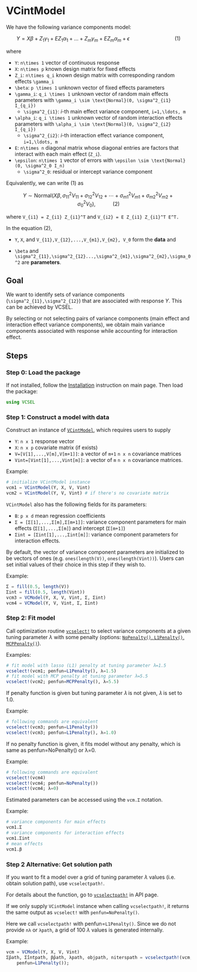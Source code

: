 # VCintModel

We have the following variance components model: 

```math
Y = X\beta + Z_1\gamma_1 + E Z_1 \alpha_1 +  \ldots + Z_m\gamma_m + E Z_m \alpha_m + \epsilon  \hspace{8em} (1)
```
where 

* ``Y``: ``n\times 1`` vector of continuous response  
* ``X``: ``n\times p`` known design matrix for fixed effects 
* ``Z_i``: ``n\times q_i`` known design matrix with corresponding random effects ``\gamma_i``
* ``\beta``: ``p \times 1`` unknown vector of fixed effects parameters 
* ``\gamma_i``: ``q_i \times 1`` unknown vector of random main effects parameters with ``\gamma_i \sim \text{Normal}(0, \sigma^2_{i1} I_{q_i})``
    * ``\sigma^2_{i1}``: $i$-th main effect variance component, ``i=1,\ldots, m``
* ``\alpha_i``: ``q_i \times 1`` unknown vector of random interaction effects parameters with ``\alpha_i \sim \text{Normal}(0, \sigma^2_{i2} I_{q_i})``
    - ``\sigma^2_{i2}``: $i$-th interaction effect variance component, ``i=1,\ldots, m``
* ``E``: ``n\times n`` diagonal matrix whose diagonal entries are factors that interact with each main effect (``Z_i``). 
* ``\epsilon``: ``n\times 1`` vector of errors with ``\epsilon \sim \text{Normal}(0, \sigma^2_0 I_n)``
    - ``\sigma^2_0``: residual or intercept variance component

Equivalently, we can write (1) as


```math
Y \sim \text{Normal}(X\beta, \sigma^2_{11} V_{11} +  \sigma^2_{12} V_{12}+ \cdots + \sigma^2_{m1} V_{m1} + \sigma^2_{m2} V_{m2} + \sigma^2_0 V_0),  \hspace{3em} (2)
```

where ``V_{i1} = Z_{i1} Z_{i1}^T`` and ``V_{i2} = E Z_{i1} Z_{i1}^T E^T.``



In the equation (2), 

* ``Y``, ``X``, and ``V_{11},V_{12},...,V_{m1},V_{m2}, V_0`` form the **data** and 

* ``\beta`` and ``\sigma^2_{11},\sigma^2_{12}...,\sigma^2_{m1},\sigma^2_{m2},\sigma_0^2`` are **parameters**. 



## Goal

We want to identify sets of variance components (``\sigma^2_{11},\sigma^2_{12}``) that are associated with response $Y$. This can be achieved by VCSEL.

By selecting or not selecting pairs of variance components (main effect and interaction effect variance components), we obtain main variance components associated with response while accounting for interaction effect. 

## Steps

### Step 0: Load the package

If not installed, follow the [Installation](@ref) instruction on main page. Then load the package:

```julia
using VCSEL
```

### Step 1: Construct a model with data 

Construct an instance of [`VCintModel`](@ref), which requires users to supply 

* `Y`: `n x 1` response vector 
* `X`: `n x p` covariate matrix (if exists)
* `V=[V[1],...,V[m],V[m+1]]`: a vector of `m+1` `n x n` covariance matrices  
* `Vint=[Vint[1],...,Vint[m]]`: a vector of `m` `n x n` covariance matrices.

Example: 

```julia 
# initialize VCintModel instance 
vcm1 = VCintModel(Y, X, V, Vint)
vcm2 = VCintModel(Y, V, Vint) # if there's no covariate matrix 
```

`VCintModel` also has the following fields for its parameters: 

* `B`: `p x d` mean regression coefficients 
* `Σ = [Σ[1],...,Σ[m],Σ[m+1]]`: variance component parameters for main effects (`Σ[1],...,Σ[m]`) and intercept (`Σ[m+1]`)
* `Σint = [Σint[1],...,Σint[m]]`: variance component parameters for interaction effects.

By default, the vector of variance component parameters are initialized to be vectors of ones (e.g. `ones(length(V))`, `ones(length(Vint))`). Users can set initial values of their choice in this step if they wish to. 

Example:

```julia
Σ = fill(0.5, length(V))
Σint = fill(0.5, length(Vint))
vcm3 = VCModel(Y, X, V, Vint, Σ, Σint)
vcm4 = VCModel(Y, V, Vint, Σ, Σint)
```

### Step 2: Fit model 

Call optimization routine [`vcselect!`](@ref) to select variance components at a given tuning parameter $\lambda$ with some penalty (options: [`NoPenalty()`, `L1Penalty()`, `MCPPenalty()`](https://github.com/JuliaML/PenaltyFunctions.jl#Element-Penalties)).


Examples:

```julia
# fit model with lasso (L1) penalty at tuning parameter λ=1.5
vcselect!(vcm1; penfun=L1Penalty(), λ=1.5)
# fit model with MCP penalty at tuning parameter λ=5.5
vcselect!(vcm2; penfun=MCPPenalty(), λ=5.5)
```

If penalty function is given but tuning parameter  𝜆  is not given,  𝜆  is set to 1.0.

Example: 

```julia 
# following commands are equivalent 
vcselect!(vcm3; penfun=L1Penalty()) 
vcselect!(vcm3; penfun=L1Penalty(), λ=1.0) 
```

If no penalty function is given, it fits model without any penalty, which is same as penfun=NoPenalty() or λ=0.

Example:

```julia
# following commands are equivalent 
vcselect!(vcm4)
vcselect!(vcm4; penfun=NoPenalty())
vcselect!(vcm4; λ=0)
```

Estimated parameters can be accessed using the `vcm.Σ` notation.

Example:

```julia
# variance components for main effects
vcm1.Σ
# variance components for interaction effects
vcm1.Σint
# mean effects
vcm1.β
```

### Step 2 Alternative: Get solution path 

If you want to fit a model over a grid of tuning parameter $\lambda$ values (i.e. obtain solution path), use `vcselectpath!`.

For details about the function, go to [`vcselectpath!`](@ref) in API page. 

If we only supply `VCintModel` instance when calling `vcselectpath!`, it returns the same output as `vcselect!` with `penfun=NoPenalty()`.

Here we call `vcselectpath!` with penfun=`L1Penalty()`. Since we do not provide `nλ` or `λpath`, a grid of 100 $\lambda$ values is generated internally.

Example:

```julia
vcm = VCModel(Y, X, V, Vint)
Σ̂path, Σ̂intpath, β̂path, λpath, objpath, niterspath = vcselectpath!(vcm; 
    penfun=L1Penalty());
```
